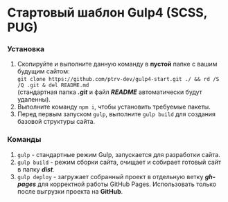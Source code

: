 # Стартовый шаблон Gulp4 (SCSS, PUG)
### Установка
1. Скопируйте и выполните данную команду в **пустой** папке с вашим будущим сайтом:   
`git clone https://github.com/ptrv-dev/gulp4-start.git ./ && rd /S /Q .git & del README.md`   
(стандартная папка ***.git*** и файл ***README*** автоматически будут удаленны).
2. Выполните команду `npm i`, чтобы установить требуемые пакеты.
3. Перед первым запуском `gulp`, выполните `gulp build` для создания базовой структуры сайта.

### Команды
1. `gulp` - стандартные режим Gulp, запускается для разработки сайта.
2. `gulp build` - режим сборки сайта, очищает и собирает готовый сайт в папку ***dist***.
3. `gulp deploy` - загружает собранный проект в отдельную ветку ***gh-pages*** для корректной работы GitHub Pages. Использовать только после выгрузки проекта на **GitHub**.
